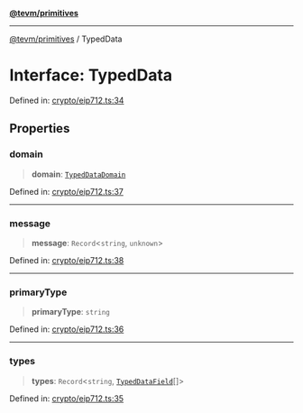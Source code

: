 [**@tevm/primitives**](../README.md)

***

[@tevm/primitives](../globals.md) / TypedData

# Interface: TypedData

Defined in: [crypto/eip712.ts:34](https://github.com/evmts/primitives/blob/main/src/crypto/eip712.ts#L34)

## Properties

### domain

> **domain**: [`TypedDataDomain`](TypedDataDomain.md)

Defined in: [crypto/eip712.ts:37](https://github.com/evmts/primitives/blob/main/src/crypto/eip712.ts#L37)

***

### message

> **message**: `Record`\<`string`, `unknown`\>

Defined in: [crypto/eip712.ts:38](https://github.com/evmts/primitives/blob/main/src/crypto/eip712.ts#L38)

***

### primaryType

> **primaryType**: `string`

Defined in: [crypto/eip712.ts:36](https://github.com/evmts/primitives/blob/main/src/crypto/eip712.ts#L36)

***

### types

> **types**: `Record`\<`string`, [`TypedDataField`](TypedDataField.md)[]\>

Defined in: [crypto/eip712.ts:35](https://github.com/evmts/primitives/blob/main/src/crypto/eip712.ts#L35)
